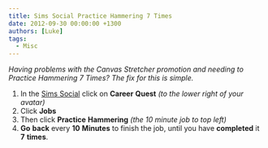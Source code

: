 ```yaml
---
title: Sims Social Practice Hammering 7 Times
date: 2012-09-30 00:00:00 +1300
authors: [Luke]
tags:
  - Misc
---
```

_Having problems with the Canvas Stretcher promotion and needing to Practice Hammering 7 Times? The fix for this is simple._

<ol start="1">
  <li>
    In the <a title="Sims Social" href="https://apps.facebook.com/thesimssocial/" target="_blank">Sims Social</a> click on <strong>Career</strong> <strong>Quest</strong> <em>(to the lower right of your avatar)</em>
  </li>
  <li>
    Click <strong>Jobs</strong>
  </li>
  <li>
    Then click <strong>Practice</strong> <strong>Hammering</strong> <em>(the 10 minute job to top left)</em>
  </li>
  <li>
    <strong>Go</strong> <strong>back</strong> every <strong>10</strong> <strong>Minutes</strong> to finish the job, until you have <strong>completed</strong> it <strong>7</strong> <strong>times</strong>.
  </li>
</ol>
